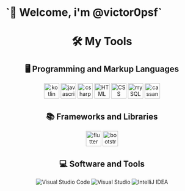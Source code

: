 
<h1>`👋 Welcome, i'm @victor0psf`</h1>
 
<div align="center">
<h1>🛠️ My Tools</h1>
 
  ## 🖥️ Programming and Markup Languages
<img src="https://cdn.jsdelivr.net/gh/devicons/devicon@latest/icons/kotlin/kotlin-original.svg" height="40" alt="kotlin logo"/>
<img src=https://cdn.jsdelivr.net/gh/devicons/devicon@latest/icons/javascript/javascript-original.svg height="40" alt= javascript logo/>
<img src="https://cdn.jsdelivr.net/gh/devicons/devicon/icons/csharp/csharp-original.svg" height="40" alt="csharp logo"/>
<img src="https://cdn.jsdelivr.net/gh/devicons/devicon/icons/html5/html5-original.svg" height="40" alt= HTML logo/>
<img src="https://cdn.jsdelivr.net/gh/devicons/devicon@latest/icons/css3/css3-original.svg" height="40" alt= CSS logo/>
<img src="https://cdn.jsdelivr.net/gh/devicons/devicon@latest/icons/mysql/mysql-original.svg" height="40" alt= mySQL logo/>
<img src="https://cdn.jsdelivr.net/gh/devicons/devicon@latest/icons/cassandra/cassandra-original.svg" height="40" alt="cassandra logo"/>

## 📚 Frameworks and Libraries
<img src="https://cdn.jsdelivr.net/gh/devicons/devicon@latest/icons/flutter/flutter-original.svg" height="40" alt="flutter logo"/>
<img src="https://cdn.jsdelivr.net/gh/devicons/devicon@latest/icons/bootstrap/bootstrap-original.svg" height="40" alt="bootstrap logo"/>

## 💻 Software and Tools
![Visual Studio Code](https://img.shields.io/badge/-Visual%20Studio%20Code-007ACC?style=for-the-badge&logo=visual-studio-code&logoColor=white)
![Visual Studio](https://img.shields.io/badge/-Visual%20Studio-5C2D91?style=for-the-badge&logo=visual-studio&logoColor=white)
![IntelliJ IDEA](https://img.shields.io/badge/-IntelliJ%20IDEA-000000?style=for-the-badge&logo=intellij-idea&logoColor=white)  
</div>






<!---
victor0psf/victor0psf is a ✨ special ✨ repository because its `README.md` (this file) appears on your GitHub profile.
You can click the Preview link to take a look at your changes.
--->
